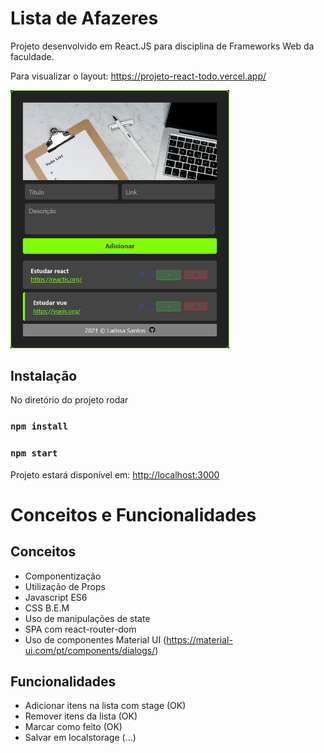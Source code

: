 # Lista de Afazeres

Projeto desenvolvido em React.JS para disciplina de Frameworks Web da faculdade.

Para visualizar o layout: https://projeto-react-todo.vercel.app/

<img src="https://github.com/LariMoro20/projeto-react-todo/blob/master/image.png" width="350" title="Project image">

## Instalação

No diretório do projeto rodar

### `npm install`

### `npm start`

Projeto estará disponível em: [http://localhost:3000](http://localhost:3000)

# Conceitos e Funcionalidades

## Conceitos

- Componentização
- Utilização de Props
- Javascript ES6
- CSS B.E.M
- Uso de manipulações de state
- SPA com react-router-dom
- Uso de componentes Material UI (https://material-ui.com/pt/components/dialogs/)

## Funcionalidades

- Adicionar itens na lista com stage (OK)
- Remover itens da lista (OK)
- Marcar como feito (OK)
- Salvar em localstorage (...)
